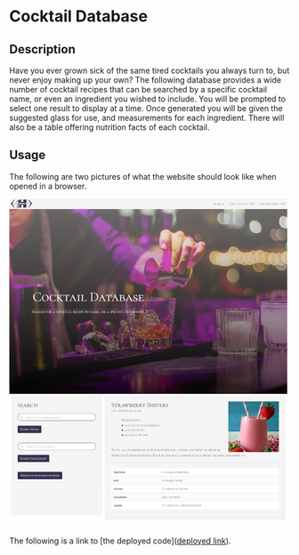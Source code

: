 # Cocktail Database

## Description
Have you ever grown sick of the same tired cocktails you always turn to, but never enjoy  making up your own? The following database provides a wide number of cocktail recipes that can be searched by a specific cocktail name, or even an ingredient you wished to include. You will be prompted to select one result to display at a time. Once generated you will be given the suggested glass for use, and measurements for each ingredient. There will also be a table offering nutrition facts of each cocktail.

## Usage
The following are two pictures of what the website should look like when opened in a browser. 

![This is a screenshot image](./assets/images/screenshot.png)

The following is a link to [the deployed code]([deployed link](https://jessalane.github.io/cocktail-group-application/)).
